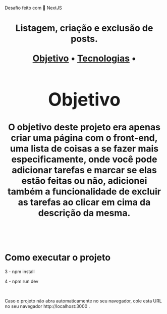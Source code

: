 
Desafio feito com 🔗 NextJS
  
  <h1 align="center">
    Listagem, criação e exclusão de posts.


<p align="center">
 <a href="#objetivo">Objetivo</a> •
 <a href="#tecnologias">Tecnologias</a> • 
</p>

<div id='objetivo'>
	<h1>Objetivo</h1>
	O objetivo deste projeto era apenas criar uma página com o front-end, uma lista de coisas a se fazer mais especificamente, onde você pode adicionar tarefas e marcar se elas estão feitas ou não,
 adicionei também a funcionalidade de excluir as tarefas ao clicar em cima da descrição da mesma.
	
</div>
<br>
<br>

	
<h1>Como executar o projeto</h1>

<p>3 - npm install</p>
<p>4 - npm run dev</p>
<br>
<p>Caso o projeto não abra automaticamente no seu navegador, cole esta URL no seu navegador http://localhost:3000 .</p>

<br>
<br>


